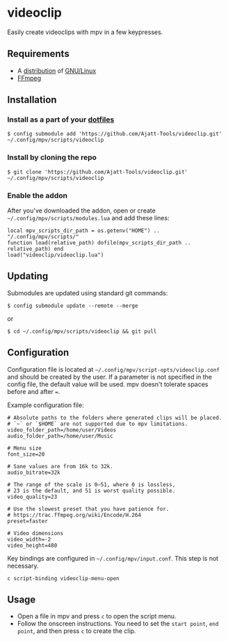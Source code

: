 # videoclip
Easily create videoclips with mpv in a few keypresses.

## Requirements
* A [distribution](https://www.gnu.org/distros/free-distros.html) of
[GNU/Linux](https://www.gnu.org/gnu/about-gnu.html)
* [FFmpeg](https://wiki.archlinux.org/index.php/FFmpeg)

## Installation
### Install as a part of your [dotfiles](https://wiki.archlinux.org/index.php/Dotfiles#Tracking_dotfiles_directly_with_Git)
```
$ config submodule add 'https://github.com/Ajatt-Tools/videoclip.git' ~/.config/mpv/scripts/videoclip
```
### Install by cloning the repo
```
$ git clone 'https://github.com/Ajatt-Tools/videoclip.git' ~/.config/mpv/scripts/videoclip
```
### Enable the addon
After you've downloaded the addon, open or create  ```~/.config/mpv/scripts/modules.lua``` and add these lines:
```
local mpv_scripts_dir_path = os.getenv("HOME") ..  "/.config/mpv/scripts/"
function load(relative_path) dofile(mpv_scripts_dir_path .. relative_path) end
load("videoclip/videoclip.lua")
```
## Updating
Submodules are updated using standard git commands:
```
$ config submodule update --remote --merge
```
or
```
$ cd ~/.config/mpv/scripts/videoclip && git pull
```
## Configuration
Configuration file is located at ```~/.config/mpv/script-opts/videoclip.conf```
and should be created by the user. If a parameter is not specified
in the config file, the default value will be used.
mpv doesn't tolerate spaces before and after `=`.

Example configuration file:
```
# Absolute paths to the folders where generated clips will be placed.
# `~` or `$HOME` are not supported due to mpv limitations.
video_folder_path=/home/user/Videos
audio_folder_path=/home/user/Music

# Menu size
font_size=20

# Sane values are from 16k to 32k.
audio_bitrate=32k

# The range of the scale is 0–51, where 0 is lossless,
# 23 is the default, and 51 is worst quality possible.
video_quality=23

# Use the slowest preset that you have patience for.
# https://trac.ffmpeg.org/wiki/Encode/H.264
preset=faster

# Video dimensions
video_width=-2
video_height=480
```
Key bindings are configured in ```~/.config/mpv/input.conf```.
This step is not necessary.
```
c script-binding videoclip-menu-open
```
## Usage
- Open a file in mpv and press `c` to open the script menu.
- Follow the onscreen instructions. You need to set the `start point`, `end point`, and then press `c` to create the clip.
